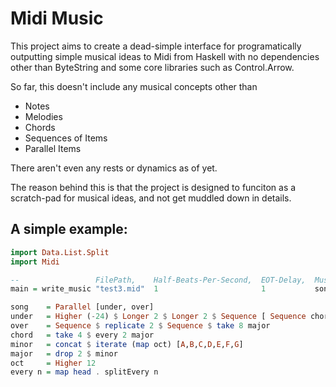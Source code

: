 # Midi Music


This project aims to create a dead-simple interface for programatically outputting simple musical ideas
to Midi from Haskell with no dependencies other than ByteString and some core libraries such as Control.Arrow.


So far, this doesn't include any musical concepts other than

* Notes
* Melodies
* Chords
* Sequences of Items
* Parallel Items

There aren't even any rests or dynamics as of yet.

The reason behind this is that the project is designed to funciton as a
scratch-pad for musical ideas, and not get muddled down in details.

## A simple example:

```haskell
import Data.List.Split
import Midi

--                 FilePath,    Half-Beats-Per-Second,  EOT-Delay,  Music
main = write_music "test3.mid"  1                       1           song

song    = Parallel [under, over]
under   = Higher (-24) $ Longer 2 $ Longer 2 $ Sequence [ Sequence chord, Longer 4 (Parallel chord) ]
over    = Sequence $ replicate 2 $ Sequence $ take 8 major
chord   = take 4 $ every 2 major
minor   = concat $ iterate (map oct) [A,B,C,D,E,F,G]
major   = drop 2 $ minor
oct     = Higher 12
every n = map head . splitEvery n
```
